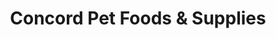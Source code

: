 ---
title: "Concord Pet Foods & Supplies"
url: /malvern/concord-pet-foods-und-supplies/
shop: Tiere
---